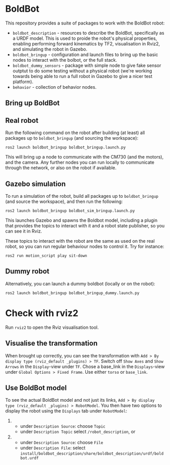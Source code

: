 # BoldBot

This repository provides a suite of packages to work with the BoldBot robot:

* `boldbot_description` - resources to describe the BoldBot,
  specifically as a URDF model. This is used to proide the robot's
  physical properties, enabling performing forward kinematics by TF2,
  visualisation in Rviz2, and simulating the robot in Gazebo.
* `boldbot_bringup` - configuration and launch files to bring up the
  basic nodes to interact with the bolbot, or the full stack.
* `boldbot_dummy_sensors` - package with simple node to give fake
  sensor outptut to do some testing without a physical robot (we're
  working towards being able to run a full robot in Gazebo to give a
  nicer test platform).
* `behavior` - collection of behavior nodes.

## Bring up BoldBot

## Real robot

Run the following command on the robot after building (at least) all
packages up to `boldbot_bringup` (and sourcing the workspace):

	ros2 launch boldbot_bringup boldbot_bringup.launch.py

This will bring up a node to communicate with the CM730 (and the
motors), and the camera. Any further nodes you can run locally to
communicate through the network, or also on the robot if available.

## Gazebo simulation

To run a simulation of the robot, build all packages up to
`boldbot_bringup` (and source the workspace), and then run the
following:

	ros2 launch boldbot_bringup boldbot_sim_bringup.launch.py

This launches Gazebo and spawns the Boldbot model, including a plugin
that provides the topics to interact with it and a robot state
publisher, so you can see it in Rviz.

These topics to interact with the robot are the same as used on the
real robot, so you can run regular behaviour nodes to control it. Try
for instance:

	ros2 run motion_script play sit-down

## Dummy robot

Alternatively, you can launch a dummy boldbot (locally or on the
robot):

	ros2 launch boldbot_bringup boldbot_bringup_dummy.launch.py

# Check with rviz2

Run `rviz2` to open the Rviz visualisation tool.

## Visualise the transformation

When brought up correctly, you can see the transformation with `Add >
By display type (rviz_default _plugins) > TF`. Switch off `Show Axes`
and `Show Arrows` in the `Display`-view under `TF`. Chose a base_link
in the `Displays`-view under `Global Options > Fixed Frame`. Use
either `torso` or `base_link`.

## Use BoldBot model

To see the actual BoldBot model and not just its links, `Add > By
display type (rviz_default _plugins) > RobotModel`. You then have two options 
to display the robot using the `Displays` tab under `RobotModel`:

  1. - under `Description Source`: choose `Topic`
     - under `Description Topic` select `/robot_description`, or
  2. - under `Description Source`: choose `File` 
     - under `Description File`: select 
       `install/boldbot_description/share/boldbot_description/urdf/boldbot.urdf` 
